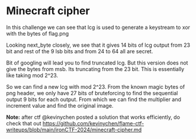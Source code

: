 # Minecraft cipher

In this challenge we can see that lcg is used to generate a keystream to xor with the bytes of flag.png

Looking next_byte closely, we see that it gives 14 bits of lcg output from 23 bit and rest of the 9 lsb bits and from 24 to 64 all are secret.

Bit of googling will lead you to find truncated lcg. But this version does not give the bytes from msb. Its truncating from the 23 bit. This is essentially like taking mod 2^23.

So we can find a new lcg with mod 2^23. From the known magic bytes of png header, we only have 27 bits of bruteforcing to find the sequential output 9 bits for each output. From which we can find the multiplier and increment value and find the original image.

**Note:** after ctf @kevinychen posted a solution that works efficiently, do check that out https://github.com/kevinychen/flame-ctf-writeups/blob/main/ironCTF-2024/minecraft-cipher.md